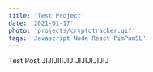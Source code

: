 ```yaml
---
title: 'Test Project'
date: '2021-01-17'
photo: 'projects/cryptotracker.gif'
tags: 'Javascript Node React PimPamSL'
---
```


Test Post JIJIJIIIJIJIJIJIJIJIJIJ